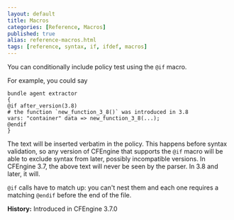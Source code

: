 ```yaml
---
layout: default
title: Macros
categories: [Reference, Macros]
published: true
alias: reference-macros.html
tags: [reference, syntax, if, ifdef, macros]
---
```


You can conditionally include policy test using the `@if` macro.

For example, you could say

```cf3
bundle agent extractor
{
@if after_version(3.8)
# the function `new_function_3_8()` was introduced in 3.8
vars: "container" data => new_function_3_8(...);
@endif
}
```

The text will be inserted verbatim in the policy. This happens before
syntax validation, so any version of CFEngine that supports the `@if`
macro will be able to exclude syntax from later, possibly incompatible
versions. In CFEngine 3.7, the above text will never be seen by the
parser. In 3.8 and later, it will.

`@if` calls have to match up: you can't nest them and each one
requires a matching `@endif` before the end of the file.

**History:** Introduced in CFEngine 3.7.0
